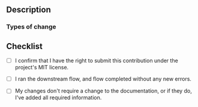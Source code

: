<!--- Provide a general summary of your changes in the title. -->

## Description
<!--- Use this section to describe your changes. 

- If you have made changes to conf files then make sure that you have
  run the downstream tasks and confirm that the error count has gone down.

- If you have made code changes then please make sure that the error counts are
  updated

-->

### Types of change
<!-- What type of change does your PR cover? config change, new dataset, new code, 
new documentation -->

## Checklist
<!--- Before you submit the PR, go over this checklist and make sure you can
tick off all the boxes. [] -> [x] -->
- [ ] I confirm that I have the right to submit this contribution under the project's MIT license.
- [ ] I ran the downstream flow, and flow completed without any new errors.
- [ ] My changes don't require a change to the documentation, or if they do, I've added all required information.

